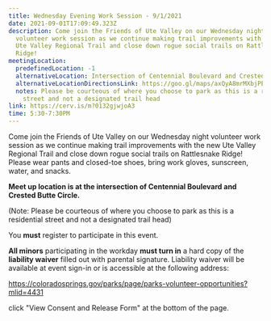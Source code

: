 ```yaml
---
title: Wednesday Evening Work Session - 9/1/2021
date: 2021-09-01T17:09:49.323Z
description: Come join the Friends of Ute Valley on our Wednesday night
  volunteer work session as we continue making trail improvements with the new
  Ute Valley Regional Trail and close down rogue social trails on Rattlesnake
  Ridge!
meetingLocation:
  predefinedLocation: -1
  alternativeLocation: Intersection of Centennial Boulevard and Crested Butte Circle.
  alternativeLocationDirectionsLink: https://goo.gl/maps/axQyA8mrMXbjPE5F9
  notes: Please be courteous of where you choose to park as this is a residential
    street and not a designated trail head
link: https://cerv.is/m?0132gjwjoA3
time: 5:30-7:30PM
---
```


Come join the Friends of Ute Valley on our Wednesday night volunteer work session as we continue making trail improvements with the new Ute Valley Regional Trail and close down rogue social trails on Rattlesnake Ridge! Please wear pants and closed-toe shoes, bring work gloves, sunscreen, water, and snacks.

**Meet up location is at the intersection of Centennial Boulevard and Crested Butte Circle.**

(Note: Please be courteous of where you choose to park as this is a residential street and not a designated trail head)

You **must** register to participate in this event.

**All minors** participating in the workday **must turn in** a hard copy of the **liability waiver** filled out with parental signature. Liability waiver will be available at event sign-in or is accessible at the following address:

<https://coloradosprings.gov/parks/page/parks-volunteer-opportunities?mlid=4431>

click "View Consent and Release Form" at the bottom of the page.
